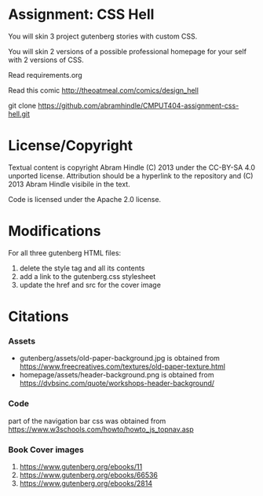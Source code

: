 Assignment: CSS Hell
====================

You will skin 3 project gutenberg stories with custom CSS.

You will skin 2 versions of a possible professional homepage for your
self with 2 versions of CSS.

Read requirements.org

Read this comic http://theoatmeal.com/comics/design_hell

git clone https://github.com/abramhindle/CMPUT404-assignment-css-hell.git

License/Copyright
=================

Textual content is copyright Abram Hindle (C) 2013 under the CC-BY-SA
4.0 unported license. Attribution should be a hyperlink to the
repository and (C) 2013 Abram Hindle visibile in the text.

Code is licensed under the Apache 2.0 license.


Modifications 
==================
For all three gutenberg HTML files:
1. delete the style tag and all its contents
2. add a link to the gutenberg.css stylesheet
3. update the href and src for the cover image

Citations
==================
### Assets ###
* gutenberg/assets/old-paper-background.jpg is obtained from https://www.freecreatives.com/textures/old-paper-texture.html
* homepage/assets/header-background.png is obtained from https://dvbsinc.com/quote/workshops-header-background/

### Code ###
part of the navigation bar css was obtained from https://www.w3schools.com/howto/howto_js_topnav.asp

### Book Cover images ###
1. https://www.gutenberg.org/ebooks/11
2. https://www.gutenberg.org/ebooks/66536
3. https://www.gutenberg.org/ebooks/2814
